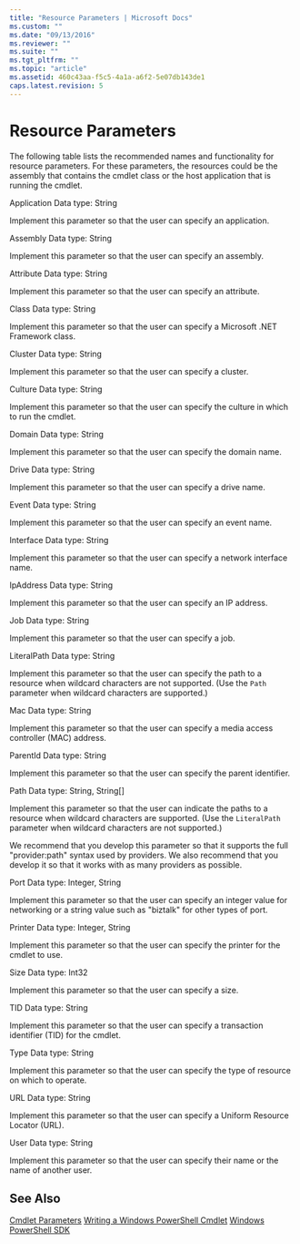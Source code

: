 ```yaml
---
title: "Resource Parameters | Microsoft Docs"
ms.custom: ""
ms.date: "09/13/2016"
ms.reviewer: ""
ms.suite: ""
ms.tgt_pltfrm: ""
ms.topic: "article"
ms.assetid: 460c43aa-f5c5-4a1a-a6f2-5e07db143de1
caps.latest.revision: 5
---
```

# Resource Parameters
The following table lists the recommended names and functionality for resource parameters. For these parameters, the resources could be the assembly that contains the cmdlet class or the host application that is running the cmdlet.

 Application
 Data type: String

 Implement this parameter so that the user can specify an application.

 Assembly
 Data type: String

 Implement this parameter so that the user can specify an assembly.

 Attribute
 Data type: String

 Implement this parameter so that the user can specify an attribute.

 Class
 Data type: String

 Implement this parameter so that the user can specify a Microsoft .NET Framework class.

 Cluster
 Data type: String

 Implement this parameter so that the user can specify a cluster.

 Culture
 Data type: String

 Implement this parameter so that the user can specify the culture in which to run the cmdlet.

 Domain
 Data type: String

 Implement this parameter so that the user can specify the domain name.

 Drive
 Data type: String

 Implement this parameter so that the user can specify a drive name.

 Event
 Data type: String

 Implement this parameter so that the user can specify an event name.

 Interface
 Data type: String

 Implement this parameter so that the user can specify a network interface name.

 IpAddress
 Data type: String

 Implement this parameter so that the user can specify an IP address.

 Job
 Data type: String

 Implement this parameter so that the user can specify a job.

 LiteralPath
 Data type: String

 Implement this parameter so that the user can specify the path to a resource when wildcard characters are not supported. (Use the `Path` parameter when wildcard characters are supported.)

 Mac
 Data type: String

 Implement this parameter so that the user can specify a media access controller (MAC) address.

 ParentId
 Data type: String

 Implement this parameter so that the user can specify the parent identifier.

 Path
 Data type: String, String[]

 Implement this parameter so that the user can indicate the paths to a resource when wildcard characters are supported. (Use the `LiteralPath` parameter when wildcard characters are not supported.)

 We recommend that you develop this parameter so that it supports the full "provider:path" syntax used by providers. We also recommend that you develop it so that it works with as many providers as possible.

 Port
 Data type: Integer, String

 Implement this parameter so that the user can specify an integer value for networking or a string value such as "biztalk" for other types of port.

 Printer
 Data type: Integer, String

 Implement this parameter so that the user can specify the printer for the cmdlet to use.

 Size
 Data type: Int32

 Implement this parameter so that the user can specify a size.

 TID
 Data type: String

 Implement this parameter so that the user can specify a transaction identifier (TID) for the cmdlet.

 Type
 Data type: String

 Implement this parameter so that the user can specify the type of resource on which to operate.

 URL
 Data type: String

 Implement this parameter so that the user can specify a Uniform Resource Locator (URL).

 User
 Data type: String

 Implement this parameter so that the user can specify their name or the name of another user.

## See Also
 [Cmdlet Parameters](./cmdlet-parameters.md)
 [Writing a Windows PowerShell Cmdlet](./writing-a-windows-powershell-cmdlet.md)
 [Windows PowerShell SDK](../windows-powershell-reference.md)
